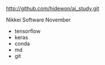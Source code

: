 http://github.com/hidewon/ai_study.git

Nikkei Software November

- tensorflow
- keras
- conda
- md
- git

